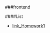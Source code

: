 ###frontend

####List
- [link_Homework1](https://binkaarushankina.github.io/FrontEnd/AIT/02_CSS_Homework1_Coffee_25_04_2023/)